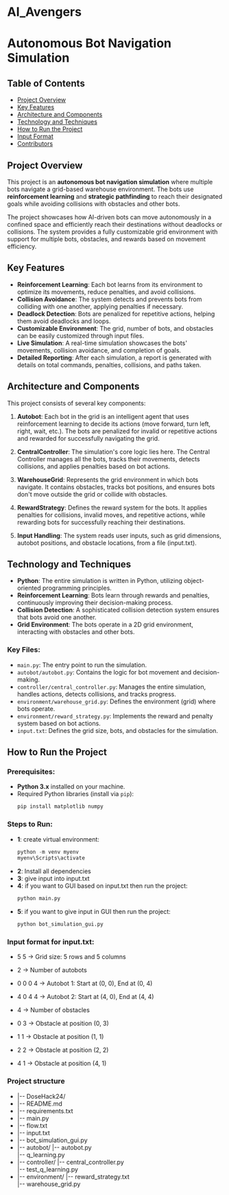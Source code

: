# AI_Avengers
# Autonomous Bot Navigation Simulation

## Table of Contents
- [Project Overview](#project-overview)
- [Key Features](#key-features)
- [Architecture and Components](#architecture-and-components)
- [Technology and Techniques](#technology-and-techniques)
- [How to Run the Project](#how-to-run-the-project)
- [Input Format](#input-format)
- [Contributors](#contributors)

## Project Overview

This project is an **autonomous bot navigation simulation** where multiple bots navigate a grid-based warehouse environment. The bots use **reinforcement learning** and **strategic pathfinding** to reach their designated goals while avoiding collisions with obstacles and other bots.

The project showcases how AI-driven bots can move autonomously in a confined space and efficiently reach their destinations without deadlocks or collisions. The system provides a fully customizable grid environment with support for multiple bots, obstacles, and rewards based on movement efficiency.

## Key Features

- **Reinforcement Learning**: Each bot learns from its environment to optimize its movements, reduce penalties, and avoid collisions.
- **Collision Avoidance**: The system detects and prevents bots from colliding with one another, applying penalties if necessary.
- **Deadlock Detection**: Bots are penalized for repetitive actions, helping them avoid deadlocks and loops.
- **Customizable Environment**: The grid, number of bots, and obstacles can be easily customized through input files.
- **Live Simulation**: A real-time simulation showcases the bots' movements, collision avoidance, and completion of goals.
- **Detailed Reporting**: After each simulation, a report is generated with details on total commands, penalties, collisions, and paths taken.

## Architecture and Components

This project consists of several key components:

1. **Autobot**: Each bot in the grid is an intelligent agent that uses reinforcement learning to decide its actions (move forward, turn left, right, wait, etc.). The bots are penalized for invalid or repetitive actions and rewarded for successfully navigating the grid.

2. **CentralController**: The simulation's core logic lies here. The Central Controller manages all the bots, tracks their movements, detects collisions, and applies penalties based on bot actions.

3. **WarehouseGrid**: Represents the grid environment in which bots navigate. It contains obstacles, tracks bot positions, and ensures bots don't move outside the grid or collide with obstacles.

4. **RewardStrategy**: Defines the reward system for the bots. It applies penalties for collisions, invalid moves, and repetitive actions, while rewarding bots for successfully reaching their destinations.

5. **Input Handling**: The system reads user inputs, such as grid dimensions, autobot positions, and obstacle locations, from a file (input.txt).

## Technology and Techniques

- **Python**: The entire simulation is written in Python, utilizing object-oriented programming principles.
- **Reinforcement Learning**: Bots learn through rewards and penalties, continuously improving their decision-making process.
- **Collision Detection**: A sophisticated collision detection system ensures that bots avoid one another.
- **Grid Environment**: The bots operate in a 2D grid environment, interacting with obstacles and other bots.


### Key Files:
- `main.py`: The entry point to run the simulation.
- `autobot/autobot.py`: Contains the logic for bot movement and decision-making.
- `controller/central_controller.py`: Manages the entire simulation, handles actions, detects collisions, and tracks progress.
- `environment/warehouse_grid.py`: Defines the environment (grid) where bots operate.
- `environment/reward_strategy.py`: Implements the reward and penalty system based on bot actions.
- `input.txt`: Defines the grid size, bots, and obstacles for the simulation.

## How to Run the Project

### Prerequisites:
- **Python 3.x** installed on your machine.
- Required Python libraries (install via `pip`):
  ```bash
  pip install matplotlib numpy

### Steps to Run:

- **1**: create virtual environment:
   ```python
  python -m venv myenv
  myenv\Scripts\activate
- **2**: Install all dependencies
- **3**: give input into input.txt
- **4**: if you want to GUI based on input.txt then run the project:
  ```python
  python main.py
- **5**: if you want to give input in GUI then run the project:
  ```python
  python bot_simulation_gui.py


### Input format for input.txt:
- 5 5              -> Grid size: 5 rows and 5 columns
- 2                -> Number of autobots

- 0 0 0 4          -> Autobot 1: Start at (0, 0), End at (0, 4)
- 4 0 4 4          -> Autobot 2: Start at (4, 0), End at (4, 4)

- 4                -> Number of obstacles

- 0 3              -> Obstacle at position (0, 3)
- 1 1              -> Obstacle at position (1, 1)
- 2 2              -> Obstacle at position (2, 2)
- 4 1              -> Obstacle at position (4, 1)


### Project structure
- |-- DoseHack24/
-   |-- README.md           
-   |-- requirements.txt    
-   |-- main.py             
-   |-- flow.txt      
-   |-- input.txt    
-   |-- bot_simulation_gui.py
-   |-- autobot/
       |-- autobot.py   
       |-- q_learning.py   
-   |-- controller/
       |-- central_controller.py   
       |-- test_q_learning.py      
-   |-- environment/
       |-- reward_strategy.txt        
       |-- warehouse_grid.py                   

